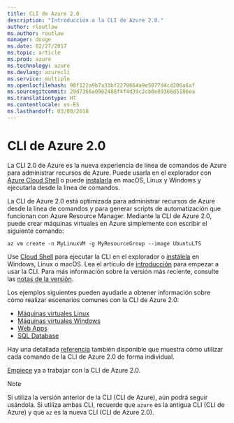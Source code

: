 ```yaml
---
title: CLI de Azure 2.0
description: "Introducción a la CLI de Azure 2.0."
author: rloutlaw
ms.author: routlaw
manager: douge
ms.date: 02/27/2017
ms.topic: article
ms.prod: azure
ms.technology: azure
ms.devlang: azurecli
ms.service: multiple
ms.openlocfilehash: 98f122a9b7a33bf2270664a9e5077d4cd206a6af
ms.sourcegitcommit: 29d7366a0902488f4f4d39c2cb0e89368d5186ea
ms.translationtype: HT
ms.contentlocale: es-ES
ms.lasthandoff: 03/08/2018
---
```

# <a name="azure-cli-20"></a>CLI de Azure 2.0

La CLI 2.0 de Azure es la nueva experiencia de línea de comandos de Azure para administrar recursos de Azure.
Puede usarla en el explorador con [Azure Cloud Shell](/azure/cloud-shell/overview) o puede [instalarla](install-azure-cli.md) en macOS, Linux y Windows y ejecutarla desde la línea de comandos.

La CLI de Azure 2.0 está optimizada para administrar recursos de Azure desde la línea de comandos y para generar scripts de automatización que funcionan con Azure Resource Manager. Mediante la CLI de Azure 2.0, puede crear máquinas virtuales en Azure simplemente con escribir el siguiente comando:

```azurecli-interactive
az vm create -n MyLinuxVM -g MyResourceGroup --image UbuntuLTS
```

Use [Cloud Shell](/azure/cloud-shell/overview) para ejecutar la CLI en el explorador o [instálela](install-azure-cli.md) en Windows, Linux o macOS.
Lea el artículo de [introducción](get-started-with-azure-cli.md) para empezar a usar la CLI.
Para más información sobre la versión más reciente, consulte las [notas de la versión](release-notes-azure-cli.md).

Los ejemplos siguientes pueden ayudarle a obtener información sobre cómo realizar escenarios comunes con la CLI de Azure 2.0:
- [Máquinas virtuales Linux](/azure/virtual-machines/virtual-machines-linux-cli-samples?toc=%2fcli%2fazure%2ftoc.json&bc=%2fcli%2fazure%2fbreadcrumb%2ftoc.json)
- [Máquinas virtuales Windows](/azure/virtual-machines/virtual-machines-windows-cli-samples?toc=%2fcli%2fazure%2ftoc.json&bc=%2fcli%2fazure%2fbreadcrumb%2ftoc.json)
- [Web Apps](/azure/app-service-web/app-service-cli-samples?toc=%2fcli%2fazure%2ftoc.json&bc=%2fcli%2fazure%2fbreadcrumb%2ftoc.json)
- [SQL Database](/azure/sql-database/sql-database-cli-samples?toc=%2fcli%2fazure%2ftoc.json&bc=%2fcli%2fazure%2fbreadcrumb%2ftoc.json)

Hay una detallada [referencia](/cli/azure/reference-index) también disponible que muestra cómo utilizar cada comando de la CLI de Azure 2.0 de forma individual.

[Empiece](get-started-with-azure-cli.md) ya a trabajar con la CLI de Azure 2.0.


> [!NOTE]
> Si utiliza la versión anterior de la CLI (CLI de Azure), aún podrá seguir usándola.
> Si utiliza ambas CLI, recuerde que `azure` es la antigua CLI (CLI de Azure) y que `az` es la nueva CLI (CLI de Azure 2.0).
